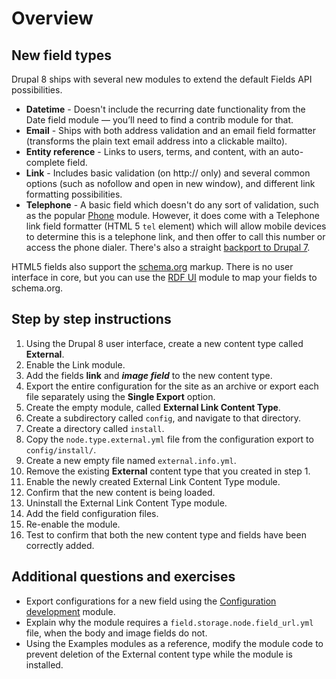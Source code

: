 <!--
{
"name" : "drupal-8-fields-lab-and-other-information",
"version" : "0.0.1",
"title" : "Lesson 5.3 - Labs and other information",
"description" : "TBD",
"freshnessDate" : 2015-12-11,
"homepage" : "https://docs.acquia.com/articles/drupal-8-fields-lab-and-other-information",
"canonicalSource" : "https://docs.acquia.com/articles/drupal-8-fields-lab-and-other-information",
"license" : "CC BY-SA"
}
-->

<!-- @section -->

# Overview

<!-- @section -->

## New field types

Drupal 8 ships with several new modules to extend the default Fields API possibilities.

*   **Datetime** - Doesn't include the recurring date functionality from the Date field module — you’ll need to find a contrib module for that.
*   **Email** - Ships with both address validation and an email field formatter (transforms the plain text email address into a clickable mailto).
*   **Entity reference** - Links to users, terms, and content, with an auto-complete field.
*   **Link** - Includes basic validation (on http:// only) and several common options (such as nofollow and open in new window), and different link formatting possibilities.
*   **Telephone** - A basic field which doesn't do any sort of validation, such as the popular [Phone](https://www.drupal.org/project/phone) module. However, it does come with a Telephone link field formatter (HTML 5 `tel` element) which will allow mobile devices to determine this is a telephone link, and then offer to call this number or access the phone dialer. There's also a straight [backport to Drupal 7](https://drupal.org/project/telephone).

HTML5 fields also support the [schema.org](http://schema.org/) markup. There is no user interface in core, but you can use the [RDF UI](https://www.drupal.org/project/rdfui) module to map your fields to schema.org.

<!-- @section -->

## Step by step instructions

1.  Using the Drupal 8 user interface, create a new content type called **External**.
2.  Enable the Link module.
3.  Add the fields **link** and **_image field_** to the new content type.
4.  Export the entire configuration for the site as an archive or export each file separately using the **Single Export** option.
5.  Create the empty module, called **External Link Content Type**.
6.  Create a subdirectory called `config`, and navigate to that directory.
7.  Create a directory called `install`.
8.  Copy the `node.type.external.yml` file from the configuration export to `config/install/`.
9.  Create a new empty file named `external.info.yml`.
10.  Remove the existing **External** content type that you created in step 1.
11.  Enable the newly created External Link Content Type module.
12.  Confirm that the new content is being loaded.
13.  Uninstall the External Link Content Type module.
14.  Add the field configuration files.
15.  Re-enable the module.
16.  Test to confirm that both the new content type and fields have been correctly added.

<!-- @section -->

## Additional questions and exercises

*   Export configurations for a new field using the [Configuration development](https://www.drupal.org/project/config_devel) module.
*   Explain why the module requires a `field.storage.node.field_url.yml` file, when the body and image fields do not.
*   Using the Examples modules as a reference, modify the module code to prevent deletion of the External content type while the module is installed.
